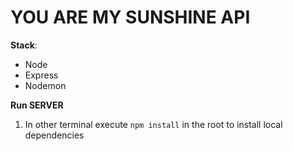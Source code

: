 # YOU ARE MY SUNSHINE API

**Stack**:

- Node
- Express
- Nodemon

**Run SERVER**

1. In other terminal execute `npm install` in the root to install local dependencies
